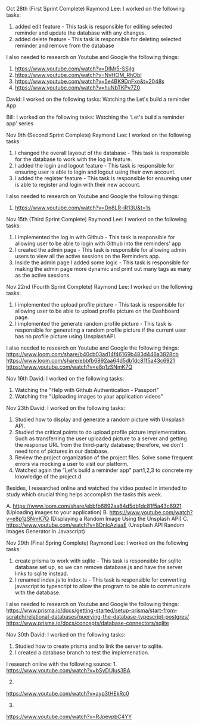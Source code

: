 Oct 28th (First Sprint Complete)
Raymond Lee:
I worked on the following tasks:
1. added edit feature - This task is responsible for editing selected reminder and update the database with any changes.
2. added delete feature - This task is responsible for deleting selected reminder and remove from the database 

I also needed to research on Youtube and Google the following things:
1. https://www.youtube.com/watch?v=DIMr5-SSjIg
2. https://www.youtube.com/watch?v=NvHOM_RhObI
3. https://www.youtube.com/watch?v=5e4BK9DnFxo&t=2048s
4. https://www.youtube.com/watch?v=huNbTKPv7Z0
 

David:
I worked on the following tasks:
Watching the Let's build a reminder App
  
  
Bill:
I worked on the following tasks:
    Watching the 'Let's build a reminder app' series



Nov 9th (Second Sprint Complete)
Raymond Lee:
I worked on the following tasks:
1. I changed the overall layoout of the database - This task is responsible for the database to work with the log in feature.
2. I added the login and logout feature - This task is responsible for ensuring user is able to login and logout using their own account.
3. I added the register feature - This task is responsible for ensureing user is able to register and login with their new account. 

I also needed to research on Youtube and Google the following things:
1. https://www.youtube.com/watch?v=Dn8LR-iR13U&t=1s


Nov 15th (Third Sprint Complete)
Raymond Lee:
I worked on the following tasks:
1. I implemented the log in with Github - This task is responsible for allowing user to be able to login with Github into the reminders' app
2. I created the admin page - This task is responsible for allowing admin users to view all the active sessions on the Reminders app.
3. Inside the admin page I added some logic - This task is responsible for making the admin page more dynamic and print out many tags as many as the active sessions.

Nov 22nd (Fourth Sprint Complete)
Raymond Lee:
I worked on the following tasks:
1. I implemented the upload profile picture - This task is responsible for allowing user to be able to upload profile picture on the Dashboard page.
2. I implemented the generate random profile picture - This task is responsible for generating a random profile picture if the current user has no profile picture using UnsplashAPI.

I also needed to research on Youtube and Google the following things:
https://www.loom.com/share/b40cb03ad14f46169b483d446a3828cb
https://www.loom.com/share/ebbfb6892aa64d5db1dc81f5a43c6921
https://www.youtube.com/watch?v=e8p1zSNmK7Q

Nov 16th
David:
I worked on the following tasks:
1. Watching the "Help with Github Authentication - Passport"
2. Watching the "Uploading images to your application videos"


Nov 23th
David:
I worked on the following tasks:
1. Studied how to display and generate a random picture with Unsplash API.
2. Studied the critical points to do upload profile picture implementation. Such as transferring the user uploaded picture to a server and getting the response URL from the third-party database; therefore, we don't need tons of pictures in our database.
3. Review the project organization of the project files. Solve some frequent errors via mocking a user to visit our platform. 
4. Watched again the "Let's build a reminder app" part1,2,3 to concrete my knowledge of the project.d

Besides, I researched online and watched the video posted in intended to study which crucial thing helps accomplish the tasks this week. 

A. https://www.loom.com/share/ebbfb6892aa64d5db1dc81f5a43c6921
 (Uploading images to your application)
B. https://www.youtube.com/watch?v=e8p1zSNmK7Q
 (Displaying a Random Image Using the Unsplash API)
C. https://www.youtube.com/watch?v=8DnlcAziaaE
 (Unsplash API Random Images Generator in Javascript)


Nov 29th (Final Spring Complete)
Raymond Lee: 
I worked on the following tasks:
1. create prisma to work with sqlite - This task is responsible for sqlite database set up, so we can remove 
database.js and have the server links to sqlite instead.
2. I renamed index.js to index.ts - This task is responsible for converting javascript to typescript to allow the program to be able to communicate with the database.

I also needed to research on Youtube and Google the following things:
https://www.prisma.io/docs/getting-started/setup-prisma/start-from-scratch/relational-databases/querying-the-database-typescript-postgres/
https://www.prisma.io/docs/concepts/database-connectors/sqlite

Nov 30th 
David:
I worked on the following tasks:
1. Studied how to create prisma and to link the server to sqlite. 
2. I created a database branch to test the implemenation.

I research online with the following source:
1.
https://www.youtube.com/watch?v=bSyDUIus3BA

2.
https://www.youtube.com/watch?v=ayp3tHEkRc0

3.
https://www.youtube.com/watch?v=RJpevpbC4YY